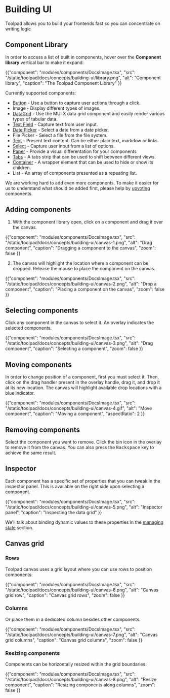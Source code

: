 # Building UI

<p class="description">Toolpad allows you to build your frontends fast so you can concentrate on writing logic</p>

## Component Library

In order to access a list of built in components, hover over the **Component library** vertical bar to make it expand:

{{"component": "modules/components/DocsImage.tsx", "src": "/static/toolpad/docs/concepts/building-ui/library.png", "alt": "Component library", "caption": "The Toolpad Component Library"  }}

Currently supported components:

- [Button](https://mui.com/material-ui/react-button/) - Use a button to capture user actions through a click.
- Image - Display different types of images.
- [DataGrid](https://mui.com/x/react-data-grid/) - Use the MUI X data grid component and easily render various types of tabular data.
- [Text Field](https://mui.com/material-ui/react-text-field/) - Capture text from user input.
- [Date Picker](https://mui.com/x/react-date-pickers/date-picker/) - Select a date from a date picker.
- File Picker - Select a file from the file system.
- [Text](https://mui.com/material-ui/react-typography/) - Present text content. Can be either plain text, markdow or links.
- [Select](https://mui.com/material-ui/react-select/) - Capture user input from a list of options.
- [Paper](https://mui.com/material-ui/react-paper/) - Provide a visual differentation for your components
- [Tabs](https://mui.com/material-ui/react-tabs/) - A tabs strip that can be used to shift between different views.
- [Container](https://mui.com/material-ui/react-container/) - A wrapper element that can be used to hide or show its children.
- List - An array of components presented as a repeating list.

We are working hard to add even more components. To make it easier for us to understand what should be added first, please help by [upvoting](https://github.com/mui/mui-toolpad/labels/waiting%20for%20%F0%9F%91%8D) components.

## Adding components

1. With the component library open, click on a component and drag it over the canvas.

{{"component": "modules/components/DocsImage.tsx", "src": "/static/toolpad/docs/concepts/building-ui/canvas-1.png", "alt": "Drag component", "caption": "Dragging a component to the canvas", "zoom": false  }}

2. The canvas will highlight the location where a component can be dropped. Release the mouse to place the component on the canvas.

{{"component": "modules/components/DocsImage.tsx", "src": "/static/toolpad/docs/concepts/building-ui/canvas-2.png", "alt": "Drop a component", "caption": "Placing a component on the canvas", "zoom": false  }}

## Selecting components

Click any component in the canvas to select it. An overlay indicates the selected components.

{{"component": "modules/components/DocsImage.tsx", "src": "/static/toolpad/docs/concepts/building-ui/canvas-3.png", "alt": "Drag component", "caption": "Selecting a component", "zoom": false  }}

## Moving components

In order to change position of a component, first you must select it. Then, click on the drag handler present in the overlay handle, drag it, and drop it at its new location. The canvas will highlight available drop locations with a blue indicator.

{{"component": "modules/components/DocsImage.tsx", "src": "/static/toolpad/docs/concepts/building-ui/canvas-4.gif", "alt": "Move component", "caption": "Moving a component", "aspectRatio": 2 }}

## Removing components

Select the component you want to remove. Click the bin icon in the overlay to remove it from the canvas. You can also press the <kbd class="key">Backspace</kbd> key to achieve the same result.

## Inspector

Each component has a specific set of properties that you can tweak in the inspector panel. This is available on the right side upon selecting a component.

{{"component": "modules/components/DocsImage.tsx", "src": "/static/toolpad/docs/concepts/building-ui/canvas-5.png", "alt": "Inspector panel", "caption": "Inspecting the data grid" }}

We'll talk about binding dynamic values to these properties in the [managing state](/toolpad/concepts/managing-state/) section.

## Canvas grid

### Rows

Toolpad canvas uses a grid layout where you can use rows to position components:

{{"component": "modules/components/DocsImage.tsx", "src": "/static/toolpad/docs/concepts/building-ui/canvas-6.png", "alt": "Canvas grid row", "caption": "Canvas grid rows", "zoom": false }}

### Columns

Or place them in a dedicated column besides other components:

{{"component": "modules/components/DocsImage.tsx", "src": "/static/toolpad/docs/concepts/building-ui/canvas-7.png", "alt": "Canvas grid columns", "caption": "Canvas grid columns", "zoom": false }}

### Resizing components

Components can be horizontally resized within the grid boundaries:

{{"component": "modules/components/DocsImage.tsx", "src": "/static/toolpad/docs/concepts/building-ui/canvas-8.png", "alt": "Resize component", "caption": "Resizing components along columns", "zoom": false }}
